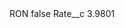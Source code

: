 <?xml version="1.0" encoding="UTF-8"?>
<CustomMetadata xmlns="http://soap.sforce.com/2006/04/metadata" xmlns:xsi="http://www.w3.org/2001/XMLSchema-instance" xmlns:xsd="http://www.w3.org/2001/XMLSchema">
    <label>RON</label>
    <protected>false</protected>
    <values>
        <field>Rate__c</field>
        <value xsi:type="xsd:double">3.9801</value>
    </values>
</CustomMetadata>
